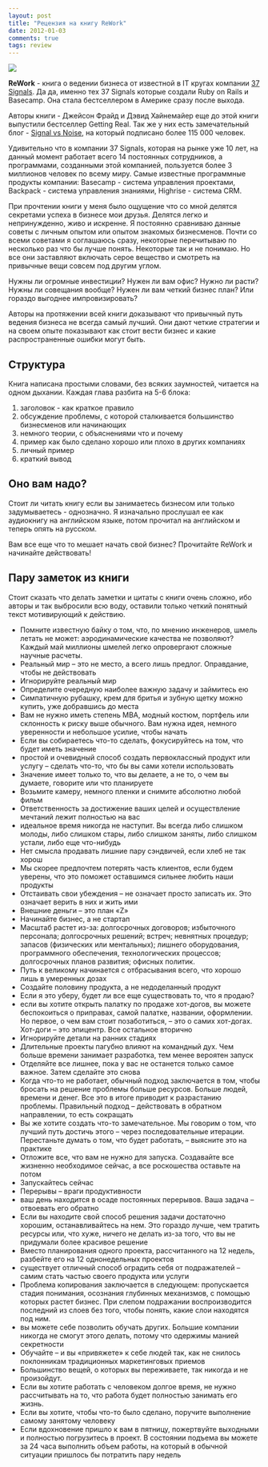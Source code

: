 ```yaml
---
layout: post
title: "Рецензия на книгу ReWork"
date: 2012-01-03
comments: true
tags: review
---
```


![](http://joviawebstudio.com/images/sized/images/uploads/rework-cover-250x380.jpg) 

**ReWork** - книга о ведении бизнеса от известной в IT кругах компании [37 Signals](http://37signals.com). Да да, именно тех 37 Signals которые создали Ruby on Rails и Basecamp. Она стала бестселлером в Америке сразу после выхода. 

Авторы книги - Джейсон Фрайд и Дэвид Хайнемайер еще до этой книги выпустили бестселлер Getting Real. Так же у них есть замечательный блог - [Signal vs Noise](http://37signals.com/svn), на который подписано более 115 000 человек.

<!-- more -->

Удивительно что в компании  37 Signals, которая на рынке уже 10 лет, на данный момент работает всего 14 постоянных сотрудников, а программами, созданными этой компанией, пользуется более 3 миллионов человек по всему миру. Самые известные программные продукты компании: Basecamp - система управления проектами, Backpack - система управления знаниями, Highrise - система CRM.

При прочтении книги у меня было ощущение что со мной делятся секретами успеха в бизнесе мои друзья. Делятся легко и непринужденно, живо и искренне. Я постоянно сравниваю данные советы с личным опытом или опытом знакомых бизнесменов. Почти со всеми советами я соглашаюсь сразу, некоторые перечитываю по несколько раз что бы лучше понять. Некоторые так и не понимаю. Но все они заставляют включать серое вещество и смотреть на привычные вещи совсем под другим углом.

Нужны ли огромные инвестиции? Нужен ли вам офис? Нужно ли расти? Нужны ли совещания вообще? Нужен ли вам четкий бизнес план? Или гораздо выгоднее импровизировать?

Авторы на протяжении всей книги доказывают что привычный путь ведения бизнеса не всегда самый лучший. Они дают четкие стратегии и на своем опыте показывают как стоит вести бизнес и какие распространенные ошибки могут быть.

## Структура
Книга написана простыми словами, без всяких заумностей, читается на одном дыхании. Каждая глава разбита на 5-6 блока: 

1. заголовок - как краткое правило
2. обсуждение проблемы, с которой сталкивается большинство бизнесменов или начинающих
3. немного теории, с объяснениями что и почему
4. пример как было сделано хорошо или плохо в других компаниях
5. личный пример
6. краткий вывод

## Оно вам надо?
Стоит ли читать книгу если вы занимаетесь бизнесом или  только задумываетесь - однозначно. Я изначально прослушал ее как аудиокнигу на английском языке, потом прочитал на английском и теперь опять на русском.

Вам все еще что то мешает начать свой бизнес? Прочитайте ReWork и начинайте действовать!

## Пару заметок из книги

Стоит сказать что делать заметки и цитаты с книги очень сложно, ибо авторы и так выбросили всю воду, оставили только четкий понятный текст мотивирующий к действию.

* Помните известную байку о том, что, по мнению инженеров, шмель летать не может: аэродинамические качества не позволяют? Каждый май миллионы шмелей легко опровергают сложные научные расчеты.
* Реальный мир – это не место, а всего лишь предлог. Оправдание, чтобы не действовать
* Игнорируйте реальный мир
* Определите очередную наиболее важную задачу и займитесь ею
* Симпатичную рубашку, крем для бритья и зубную щетку можно купить, уже добравшись до места
* Вам не нужно иметь степень МВА, модный костюм, портфель или склонность к риску выше обычного. Вам нужна идея, немного уверенности и небольшое усилие, чтобы начать
* Если вы собираетесь что-то сделать, фокусируйтесь на том, что будет иметь значение
* простой и очевидный способ создать первоклассный продукт или услугу – сделать что-то, что бы вы сами хотели использовать
* Значение имеет только то, что вы делаете, а не то, о чем вы думаете, говорите или что планируете
* Возьмите камеру, немного пленки и снимите абсолютно любой фильм
* Ответственность за достижение ваших целей и осуществление мечтаний лежит полностью на вас
* идеальное время никогда не наступит. Вы всегда либо слишком молоды, либо слишком стары, либо слишком заняты, либо слишком устали, либо еще что-нибудь
* Нет смысла продавать лишние пару сэндвичей, если хлеб не так хорош
* Мы скорее предпочтем потерять часть клиентов, если будем уверены, что это поможет оставшимся сильнее любить наши продукты
* Отстаивать свои убеждения – не означает просто записать их. Это означает верить в них и жить ими
* Внешние деньги – это план «Z»
* Начинайте бизнес, а не стартап
* Масштаб растет из-за: долгосрочных договоров; избыточного персонала; долгосрочных решений; встреч; невнятных процедур; запасов (физических или ментальных); лишнего оборудования, программного обеспечения, технологических процессов; долгосрочных планов развития; офисных политик.
* Путь к великому начинается с отбрасывания всего, что хорошо лишь в умеренных дозах
* Создайте половину продукта, а не недоделанный продукт
* Если я это уберу, будет ли все еще существовать то, что я продаю?
* если вы хотите открыть палатку по продаже хот-догов, вы можете беспокоиться о приправах, самой палатке, названии, оформлении. Но первое, о чем вам стоит позаботиться, – это о самих хот-догах. Хот-доги – это эпицентр. Все остальное вторично
* Игнорируйте детали на ранних стадиях
* Длительные проекты пагубно влияют на командный дух. Чем больше времени занимает разработка, тем менее вероятен запуск
* Отделяйте все лишнее, пока у вас не останется только самое важное. Затем сделайте это снова
* Когда что-то не работает, обычный подход заключается в том, чтобы бросать на решение проблемы больше ресурсов. Больше людей, времени и денег. Все это в итоге приводит к разрастанию проблемы. Правильный подход – действовать в обратном направлении, то есть сокращать
* Вы же хотите создать что-то замечательное. Мы говорим о том, что лучший путь достичь этого – через последовательные итерации. Перестаньте думать о том, что будет работать, – выясните это на практике
* Отложите все, что вам не нужно для запуска. Создавайте все жизненно необходимое сейчас, а все роскошества оставьте на потом
* Запускайтесь сейчас
* Перерывы – враги продуктивности
* ваш день находится в осаде постоянных перерывов. Ваша задача – отвоевать его обратно
* Если вы находите свой способ решения задачи достаточно хорошим, останавливайтесь на нем. Это гораздо лучше, чем тратить ресурсы или, что хуже, ничего не делать из-за того, что вы не придумали более красивое решение
* Вместо планирования одного проекта, рассчитанного на 12 недель, разбейте его на 12 однонедельных проектов
* существует отличный способ оградить себя от подражателей – самим стать частью своего продукта или услуги
* Проблема копирования заключается в следующем: пропускается стадия понимания, осознания глубинных механизмов, с помощью которых растет бизнес. При слепом подражании воспроизводится последний из слоев без того, чтобы понять, какие слои находятся под ним.
* вы можете себе позволить обучать других. Большие компании никогда не смогут этого делать, потому что одержимы манией секретности
* Обучайте – и вы «привяжете» к себе людей так, как не снилось поклонникам традиционных маркетинговых приемов
* Большинство вещей, о которых вы переживаете, так никогда и не произойдут.
* Если вы хотите работать с человеком долгое время, не нужно рассчитывать на то, что работа будет полностью занимать его жизнь.
* Если вы хотите, чтобы что-то было сделано, поручите выполнение самому занятому человеку
* Если вдохновение пришло к вам в пятницу, пожертвуйте выходными и полностью погрузитесь в проект. В состоянии подъема вы можете за 24 часа выполнить объем работы, на который в обычной ситуации пришлось бы потратить пару недель